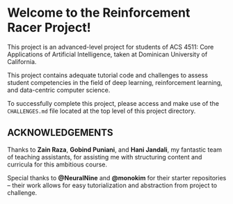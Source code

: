 # Welcome to the Reinforcement Racer Project!

This project is an advanced-level project for students of ACS 4511: Core Applications of Artificial Intelligence, taken at Dominican University of California. 

This project contains adequate tutorial code and challenges to assess student competencies in the field of deep learning, reinforcement learning, and data-centric computer science. 

To successfully complete this project, please access and make use of the `CHALLENGES.md` file located at the top level of this project directory. 

## ACKNOWLEDGEMENTS

Thanks to **Zain Raza**, **Gobind Puniani**, and **Hani Jandali**, my fantastic team of teaching assistants, for assisting me with structuring content and curricula for this ambitious course.

Special thanks to **@NeuralNine** and **@monokim** for their starter repositories – their work allows for easy tutorialization and abstraction from project to challenge. 